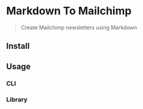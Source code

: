# Markdown To Mailchimp

> Create Mailchimp newsletters using Markdown

## Install

## Usage

### CLI

### Library
